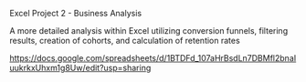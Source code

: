 
Excel Project 2 - Business Analysis

A more detailed analysis within Excel utilizing conversion funnels, filtering results, creation of cohorts, and calculation of retention rates

https://docs.google.com/spreadsheets/d/1BTDFd_107aHrBsdLn7DBMfl2bnaIuukrkxUhxm1g8Uw/edit?usp=sharing